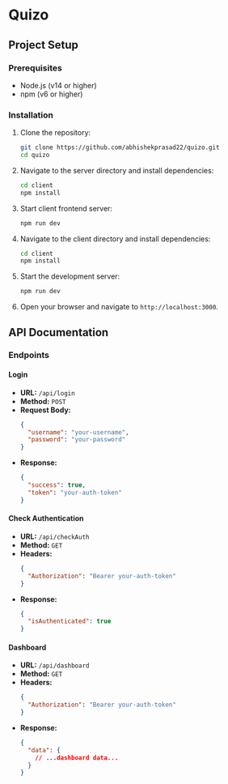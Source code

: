 # Quizo

## Project Setup

### Prerequisites
- Node.js (v14 or higher)
- npm (v6 or higher)

### Installation

1. Clone the repository:
   ```bash
   git clone https://github.com/abhishekprasad22/quizo.git
   cd quizo
   ```

2. Navigate to the server directory and install dependencies:
   ```bash
   cd client
   npm install
   ```
3. Start client frontend server:
   ```bash
   npm run dev
   ```

4. Navigate to the client directory and install dependencies:
   ```bash
   cd client
   npm install
   ```

5. Start the development server:
   ```bash
   npm run dev
   ```

6. Open your browser and navigate to `http://localhost:3000`.

## API Documentation

### Endpoints

#### Login
- **URL:** `/api/login`
- **Method:** `POST`
- **Request Body:**
  ```json
  {
    "username": "your-username",
    "password": "your-password"
  }
  ```
- **Response:**
  ```json
  {
    "success": true,
    "token": "your-auth-token"
  }
  ```

#### Check Authentication
- **URL:** `/api/checkAuth`
- **Method:** `GET`
- **Headers:**
  ```json
  {
    "Authorization": "Bearer your-auth-token"
  }
  ```
- **Response:**
  ```json
  {
    "isAuthenticated": true
  }
  ```

#### Dashboard
- **URL:** `/api/dashboard`
- **Method:** `GET`
- **Headers:**
  ```json
  {
    "Authorization": "Bearer your-auth-token"
  }
  ```
- **Response:**
  ```json
  {
    "data": {
      // ...dashboard data...
    }
  }
  ```